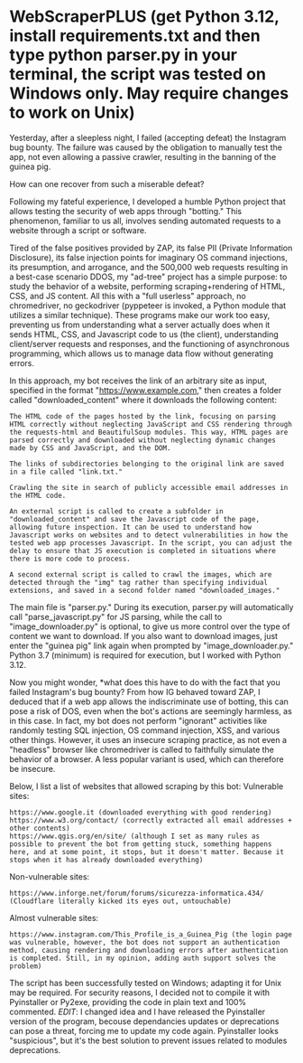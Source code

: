 # WebScraperPLUS (get Python 3.12, install requirements.txt and then type python parser.py in your terminal, the script was tested on Windows only. May require changes to work on Unix)
Yesterday, after a sleepless night, I failed (accepting defeat) the Instagram bug bounty. The failure was caused by the obligation to manually test the app, not even allowing a passive crawler, resulting in the banning of the guinea pig.

How can one recover from such a miserable defeat?

Following my fateful experience, I developed a humble Python project that allows testing the security of web apps through "botting." This phenomenon, familiar to us all, involves sending automated requests to a website through a script or software.

Tired of the false positives provided by ZAP, its false PII (Private Information Disclosure), its false injection points for imaginary OS command injections, its presumption, and arrogance, and the 500,000 web requests resulting in a best-case scenario DDOS, my "ad-tree" project has a simple purpose: to study the behavior of a website, performing scraping+rendering of HTML, CSS, and JS content. All this with a "full userless" approach, no chromedriver, no geckodriver (pyppeteer is invoked, a Python module that utilizes a similar technique). These programs make our work too easy, preventing us from understanding what a server actually does when it sends HTML, CSS, and Javascript code to us (the client), understanding client/server requests and responses, and the functioning of asynchronous programming, which allows us to manage data flow without generating errors.

In this approach, my bot receives the link of an arbitrary site as input, specified in the format "https://www.example.com," then creates a folder called "downloaded_content" where it downloads the following content:

    The HTML code of the pages hosted by the link, focusing on parsing HTML correctly without neglecting JavaScript and CSS rendering through the requests-html and BeautifulSoup modules. This way, HTML pages are parsed correctly and downloaded without neglecting dynamic changes made by CSS and JavaScript, and the DOM.

    The links of subdirectories belonging to the original link are saved in a file called "link.txt."

    Crawling the site in search of publicly accessible email addresses in the HTML code.

    An external script is called to create a subfolder in "downloaded_content" and save the Javascript code of the page, allowing future inspection. It can be used to understand how Javascript works on websites and to detect vulnerabilities in how the tested web app processes Javascript. In the script, you can adjust the delay to ensure that JS execution is completed in situations where there is more code to process.

    A second external script is called to crawl the images, which are detected through the "img" tag rather than specifying individual extensions, and saved in a second folder named "downloaded_images."

The main file is "parser.py." During its execution, parser.py will automatically call "parse_javascript.py" for JS parsing, while the call to "image_downloader.py" is optional, to give us more control over the type of content we want to download. If you also want to download images, just enter the "guinea pig" link again when prompted by "image_downloader.py." Python 3.7 (minimum) is required for execution, but I worked with Python 3.12.

Now you might wonder, *what does this have to do with the fact that you failed Instagram's bug bounty? From how IG behaved toward ZAP, I deduced that if a web app allows the indiscriminate use of botting, this can pose a risk of DOS, even when the bot's actions are seemingly harmless, as in this case. In fact, my bot does not perform "ignorant" activities like randomly testing SQL injection, OS command injection, XSS, and various other things. However, it uses an insecure scraping practice, as not even a "headless" browser like chromedriver is called to faithfully simulate the behavior of a browser. A less popular variant is used, which can therefore be insecure.

Below, I list a list of websites that allowed scraping by this bot:
Vulnerable sites:

    https://www.google.it (downloaded everything with good rendering)
    https://www.w3.org/contact/ (correctly extracted all email addresses + other contents)
    https://www.qgis.org/en/site/ (although I set as many rules as possible to prevent the bot from getting stuck, something happens here, and at some point, it stops, but it doesn't matter. Because it stops when it has already downloaded everything)

Non-vulnerable sites:

    https://www.inforge.net/forum/forums/sicurezza-informatica.434/ (Cloudflare literally kicked its eyes out, untouchable)

Almost vulnerable sites:

    https://www.instagram.com/This_Profile_is_a_Guinea_Pig (the login page was vulnerable, however, the bot does not support an authentication method, causing rendering and downloading errors after authentication is completed. Still, in my opinion, adding auth support solves the problem)

The script has been successfully tested on Windows; adapting it for Unix may be required. For security reasons, I decided not to compile it with Pyinstaller or Py2exe, providing the code in plain text and 100% commented.
*EDIT*: I changed idea and I have released the Pyinstaller version of the program, becouse dependancies updates or deprecations can pose a threat, forcing me to update my code again. Pyinstaller looks "suspicious", but it's the best solution to prevent issues related to modules deprecations.
